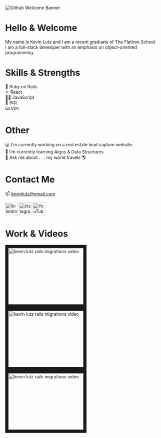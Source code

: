 ![Github Welcome Banner](https://user-images.githubusercontent.com/29030980/147282704-bf832b90-ffc1-4b0f-8649-c35afff7e017.png)

# Hello & Welcome
My name is Kevin Lutz and I am a recent graduate of The Flatiron School. </br>
I am a full-stack developer with an emphasis on object-oriented programming.

# Skills & Strengths
💎 Ruby on Rails </br>
⚛️ React </br>
👨‍💻 JavaScript </br>
💾 SQL </br>
⌨️ Vim

# Other
💻 I’m currently working on a real estate lead capture website. </br>
🌱 I’m currently learning Algos & Data Structures </br>
💬 Ask me about . . . my world travels 🌎</br>

# Contact Me
📫 kevinlutz@gmail.com 


[<img src='https://cdn.jsdelivr.net/npm/simple-icons@3.0.1/icons/linkedin.svg' alt='linkedin' height='40'>](https://www.linkedin.com/in/kevinjameslutz/)  [<img src='https://cdn.jsdelivr.net/npm/simple-icons@3.0.1/icons/instagram.svg' alt='instagram' height='40'>](https://www.instagram.com/mrorangecounty/)  [<img src='https://cdn.jsdelivr.net/npm/simple-icons@3.0.1/icons/youtube.svg' alt='YouTube' height='40'>](https://www.youtube.com/watch?v=yz29TOuqG9I&t=1s)  

# Work & Videos
<a href="https://www.youtube.com/watch?v=yz29TOuqG9I&t=7s" target="_blank"><img src="https://user-images.githubusercontent.com/29030980/147279226-7ccc2c15-5b42-4811-9fdc-cebaac00153f.png" 
alt="kevin lutz rails migrations video" width="240" height="180" border="10" /></a>
<a href="https://www.youtube.com/watch?v=jCh6qm80olk" target="_blank"><img src="https://user-images.githubusercontent.com/29030980/147280717-1e9dc69e-d891-4d23-9439-30fb852de1ca.png" 
alt="kevin lutz rails migrations video" width="240" height="180" border="10" /></a>
<a href="https://drive.google.com/file/d/1gQLV_B9w_xUGMS216LEZk7A_JnxGLmPp/view?usp=sharing" target="_blank"><img src="https://user-images.githubusercontent.com/29030980/147280464-d5466dc1-16f1-488e-aca5-6671a5a44a16.png" 
alt="kevin lutz rails migrations video" width="240" height="180" border="10" /></a>
